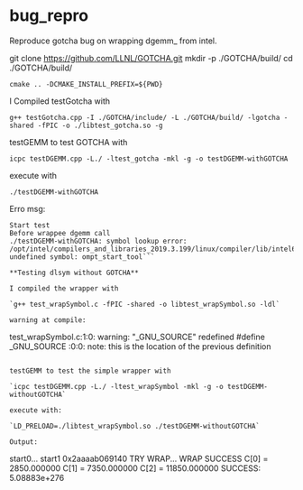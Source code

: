 # bug_repro

Reproduce gotcha bug on wrapping dgemm\_ from intel.

git clone https://github.com/LLNL/GOTCHA.git
mkdir -p ./GOTCHA/build/
cd ./GOTCHA/build/

`cmake .. -DCMAKE_INSTALL_PREFIX=${PWD}`

I Compiled testGotcha with

`g++ testGotcha.cpp -I ./GOTCHA/include/ -L ./GOTCHA/build/ -lgotcha -shared -fPIC -o ./libtest_gotcha.so -g`

testGEMM to test GOTCHA with

`icpc testDGEMM.cpp -L./ -ltest_gotcha -mkl -g -o testDGEMM-withGOTCHA`

execute with

`./testDGEMM-withGOTCHA`

Erro msg:
```
Start test
Before wrappee dgemm call
./testDGEMM-withGOTCHA: symbol lookup error: /opt/intel/compilers_and_libraries_2019.3.199/linux/compiler/lib/intel64/libiomp5.so: undefined symbol: ompt_start_tool```

**Testing dlsym without GOTCHA**

I compiled the wrapper with

`g++ test_wrapSymbol.c -fPIC -shared -o libtest_wrapSymbol.so -ldl`

warning at compile:

```
test_wrapSymbol.c:1:0: warning: "_GNU_SOURCE" redefined
 #define _GNU_SOURCE
<command-line>:0:0: note: this is the location of the previous definition
```

testGEMM to test the simple wrapper with

`icpc testDGEMM.cpp -L./ -ltest_wrapSymbol -mkl -g -o testDGEMM-withoutGOTCHA`

execute with:

`LD_PRELOAD=./libtest_wrapSymbol.so ./testDGEMM-withoutGOTCHA`

Output:

```
start0...
start1 0x2aaaab069140
TRY WRAP...
WRAP SUCCESS
C[0] = 2850.000000
C[1] = 7350.000000
C[2] = 11850.000000
SUCCESS: 5.08883e+276
```
